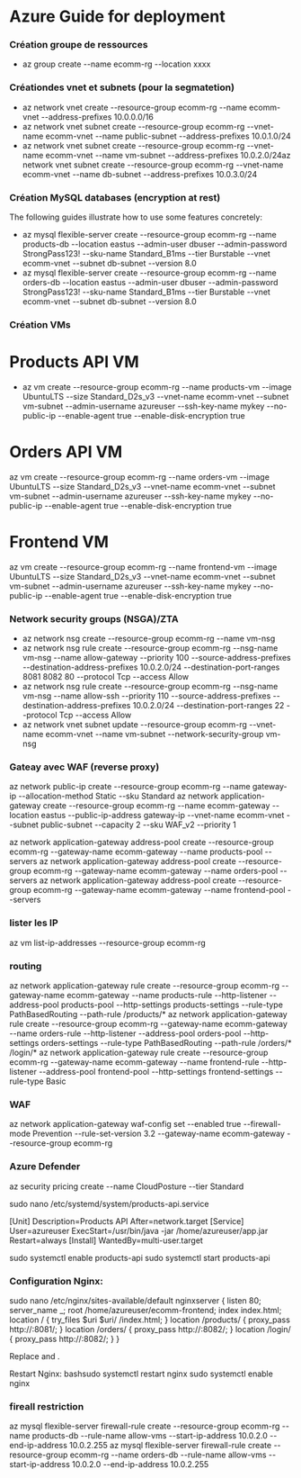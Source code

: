 # Azure Guide for deployment

### Création groupe de ressources

* az group create --name ecomm-rg --location xxxx

### Créationdes vnet et subnets (pour la segmatetion)
* az network vnet create --resource-group ecomm-rg --name ecomm-vnet --address-prefixes 10.0.0.0/16 
* az network vnet subnet create --resource-group ecomm-rg --vnet-name ecomm-vnet --name public-subnet --address-prefixes 10.0.1.0/24 
* az network vnet subnet create --resource-group ecomm-rg --vnet-name ecomm-vnet --name vm-subnet --address-prefixes 10.0.2.0/24az network vnet subnet create --resource-group ecomm-rg --vnet-name ecomm-vnet --name db-subnet --address-prefixes 10.0.3.0/24

### Création MySQL databases (encryption at rest)
The following guides illustrate how to use some features concretely:

* az mysql flexible-server create --resource-group ecomm-rg --name products-db --location eastus --admin-user dbuser --admin-password StrongPass123! --sku-name Standard_B1ms --tier Burstable --vnet ecomm-vnet --subnet db-subnet --version 8.0 
* az mysql flexible-server create --resource-group ecomm-rg --name orders-db --location eastus --admin-user dbuser --admin-password StrongPass123! --sku-name Standard_B1ms --tier Burstable --vnet ecomm-vnet --subnet db-subnet --version 8.0

### Création VMs
# Products API VM
* az vm create --resource-group ecomm-rg --name products-vm --image UbuntuLTS --size Standard_D2s_v3 --vnet-name ecomm-vnet --subnet vm-subnet --admin-username azureuser --ssh-key-name mykey --no-public-ip --enable-agent true --enable-disk-encryption true
# Orders API VM
az vm create --resource-group ecomm-rg --name orders-vm --image UbuntuLTS --size Standard_D2s_v3 --vnet-name ecomm-vnet --subnet vm-subnet --admin-username azureuser --ssh-key-name mykey --no-public-ip --enable-agent true --enable-disk-encryption true
# Frontend VM
az vm create --resource-group ecomm-rg --name frontend-vm --image UbuntuLTS --size Standard_D2s_v3 --vnet-name ecomm-vnet --subnet vm-subnet --admin-username azureuser --ssh-key-name mykey --no-public-ip --enable-agent true --enable-disk-encryption true

### Network security groups (NSGA)/ZTA
* az network nsg create --resource-group ecomm-rg --name vm-nsg 
* az network nsg rule create --resource-group ecomm-rg --nsg-name vm-nsg --name allow-gateway --priority 100 --source-address-prefixes <gateway-subnet> --destination-address-prefixes 10.0.2.0/24 --destination-port-ranges 8081 8082 80 --protocol Tcp --access Allow 
* az network nsg rule create --resource-group ecomm-rg --nsg-name vm-nsg --name allow-ssh --priority 110 --source-address-prefixes <your-ip> --destination-address-prefixes 10.0.2.0/24 --destination-port-ranges 22 --protocol Tcp --access Allow 
* az network vnet subnet update --resource-group ecomm-rg --vnet-name ecomm-vnet --name vm-subnet --network-security-group vm-nsg

### Gateay avec WAF (reverse proxy)
az network public-ip create --resource-group ecomm-rg --name gateway-ip --allocation-method Static --sku Standard
az network application-gateway create --resource-group ecomm-rg --name ecomm-gateway --location eastus --public-ip-address gateway-ip --vnet-name ecomm-vnet --subnet public-subnet --capacity 2 --sku WAF_v2 --priority 1

az network application-gateway address-pool create --resource-group ecomm-rg --gateway-name ecomm-gateway --name products-pool --servers <products-vm-private-ip>
az network application-gateway address-pool create --resource-group ecomm-rg --gateway-name ecomm-gateway --name orders-pool --servers <orders-vm-private-ip>
az network application-gateway address-pool create --resource-group ecomm-rg --gateway-name ecomm-gateway --name frontend-pool --servers <frontend-vm-private-ip>

### lister les IP 
az vm list-ip-addresses --resource-group ecomm-rg

### routing
az network application-gateway rule create --resource-group ecomm-rg --gateway-name ecomm-gateway --name products-rule --http-listener <frontend-listener> --address-pool products-pool --http-settings products-settings --rule-type PathBasedRouting --path-rule /products/*
az network application-gateway rule create --resource-group ecomm-rg --gateway-name ecomm-gateway --name orders-rule --http-listener <frontend-listener> --address-pool orders-pool --http-settings orders-settings --rule-type PathBasedRouting --path-rule /orders/* /login/*
az network application-gateway rule create --resource-group ecomm-rg --gateway-name ecomm-gateway --name frontend-rule --http-listener <frontend-listener> --address-pool frontend-pool --http-settings frontend-settings --rule-type Basic

### WAF
az network application-gateway waf-config set --enabled true --firewall-mode Prevention --rule-set-version 3.2 --gateway-name ecomm-gateway --resource-group ecomm-rg

### Azure Defender
az security pricing create --name CloudPosture --tier Standard

sudo nano /etc/systemd/system/products-api.service

[Unit]
Description=Products API
After=network.target
[Service]
User=azureuser
ExecStart=/usr/bin/java -jar /home/azureuser/app.jar
Restart=always
[Install]
WantedBy=multi-user.target

sudo systemctl enable products-api
sudo systemctl start products-api


### Configuration Nginx:
sudo nano /etc/nginx/sites-available/default
nginxserver {
listen 80;
server_name _;
root /home/azureuser/ecomm-frontend;
index index.html;
location / {
try_files $uri $uri/ /index.html;
}
location /products/ {
proxy_pass http://<products-vm-private-ip>:8081/;
}
location /orders/ {
proxy_pass http://<orders-vm-private-ip>:8082/;
}
location /login/ {
proxy_pass http://<orders-vm-private-ip>:8082/;
}
}

Replace <products-vm-private-ip> and <orders-vm-private-ip>.


Restart Nginx:
bashsudo systemctl restart nginx
sudo systemctl enable nginx

### fireall restriction
az mysql flexible-server firewall-rule create --resource-group ecomm-rg --name products-db --rule-name allow-vms --start-ip-address 10.0.2.0 --end-ip-address 10.0.2.255
az mysql flexible-server firewall-rule create --resource-group ecomm-rg --name orders-db --rule-name allow-vms --start-ip-address 10.0.2.0 --end-ip-address 10.0.2.255











